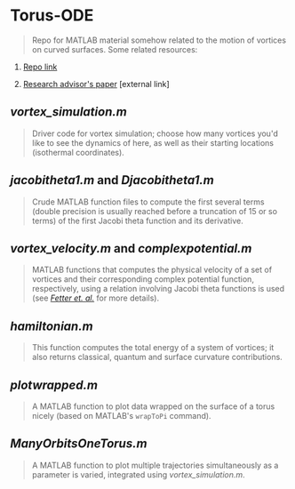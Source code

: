 # Torus-ODE
> Repo for MATLAB material somehow related to the motion of vortices on curved surfaces. Some related resources:

1. [Repo link](https://github.com/SethMinor/Torus-ODE)

2. [Research advisor's paper](https://carretero.sdsu.edu/publications/index.html#papers) [external link]

## *vortex_simulation.m*
> Driver code for vortex simulation; choose how many vortices you'd like to see the dynamics of here, as well as their starting locations (isothermal coordinates).

## *jacobitheta1.m* and *Djacobitheta1.m*
> Crude MATLAB function files to compute the first several terms (double precision is usually reached before a truncation of 15 or so terms) of the first Jacobi theta function and its derivative. 

## *vortex_velocity.m* and *complexpotential.m*
> MATLAB functions that computes the physical velocity of a set of vortices and their corresponding complex potential function, respectively, using a relation involving Jacobi theta functions is used (see [_Fetter et. al._](https://journals.aps.org/pra/pdf/10.1103/PhysRevA.101.053606?casa_token=Y-7DK7Ny6GYAAAAA%3A6d0WPKGSS2jhegscwXxLSe6u0O6XRoSd-A1o1ET2RzNMRYmkRlpXAkEkiH7Ydck_I-JDhGq016_pfQ) for more details). 

## *hamiltonian.m*
> This function computes the total energy of a system of vortices; it also returns classical, quantum and surface curvature contributions.

## *plotwrapped.m*
> A MATLAB function to plot data wrapped on the surface of a torus nicely (based on MATLAB's `wrapToPi` command).

## *ManyOrbitsOneTorus.m*
> A MATLAB function to plot multiple trajectories simultaneously as a parameter is varied, integrated using *vortex_simulation.m*.
